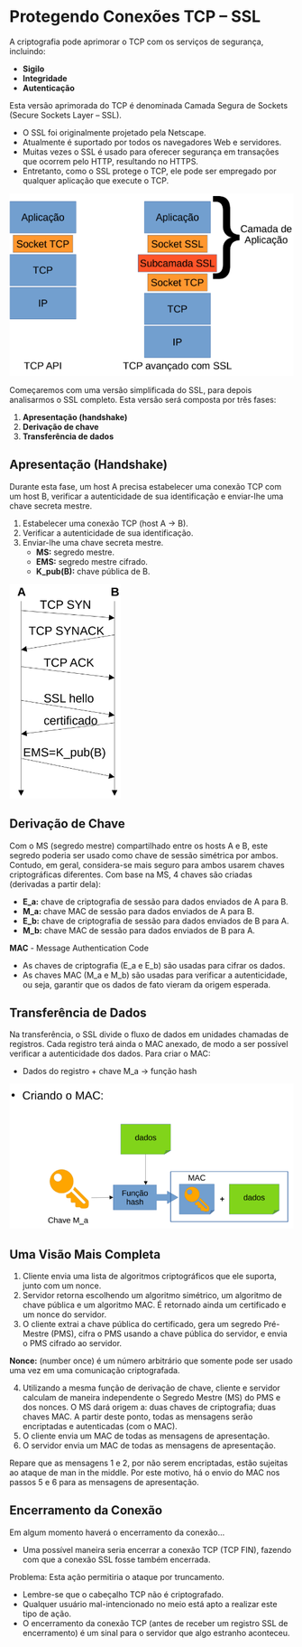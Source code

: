 # Protegendo Conexões TCP – SSL

A criptografia pode aprimorar o TCP com os serviços de segurança, incluindo:
- **Sigilo**
- **Integridade**
- **Autenticação**

Esta versão aprimorada do TCP é denominada Camada Segura de Sockets (Secure Sockets Layer – SSL).

- O SSL foi originalmente projetado pela Netscape.
- Atualmente é suportado por todos os navegadores Web e servidores.
- Muitas vezes o SSL é usado para oferecer segurança em transações que ocorrem pelo HTTP, resultando no HTTPS.
- Entretanto, como o SSL protege o TCP, ele pode ser empregado por qualquer aplicação que execute o TCP.

![tcp-ssl](images/tcp-ssl.png)

Começaremos com uma versão simplificada do SSL, para depois analisarmos o SSL completo. Esta versão será composta por três fases:
1. **Apresentação (handshake)**
2. **Derivação de chave**
3. **Transferência de dados**

## Apresentação (Handshake)

Durante esta fase, um host A precisa estabelecer uma conexão TCP com um host B, verificar a autenticidade de sua identificação e enviar-lhe uma chave secreta mestre.

1. Estabelecer uma conexão TCP (host A → B).
2. Verificar a autenticidade de sua identificação.
3. Enviar-lhe uma chave secreta mestre.
    - **MS:** segredo mestre.
    - **EMS:** segredo mestre cifrado.
    - **K_pub(B):** chave pública de B.

![handshake](images/handshake.png)

## Derivação de Chave

Com o MS (segredo mestre) compartilhado entre os hosts A e B, este segredo poderia ser usado como chave de sessão simétrica por ambos. Contudo, em geral, considera-se mais seguro para ambos usarem chaves criptográficas diferentes. Com base na MS, 4 chaves são criadas (derivadas a partir dela):

- **E_a:** chave de criptografia de sessão para dados enviados de A para B.
- **M_a:** chave MAC de sessão para dados enviados de A para B.
- **E_b:** chave de criptografia de sessão para dados enviados de B para A.
- **M_b:** chave MAC de sessão para dados enviados de B para A.

**MAC** - Message Authentication Code

- As chaves de criptografia (E_a e E_b) são usadas para cifrar os dados.
- As chaves MAC (M_a e M_b) são usadas para verificar a autenticidade, ou seja, garantir que os dados de fato vieram da origem esperada.

## Transferência de Dados

Na transferência, o SSL divide o fluxo de dados em unidades chamadas de registros. Cada registro terá ainda o MAC anexado, de modo a ser possível verificar a autenticidade dos dados. Para criar o MAC:
- Dados do registro + chave M_a → função hash

![mac](images/mac.png)

## Uma Visão Mais Completa

1. Cliente envia uma lista de algoritmos criptográficos que ele suporta, junto com um nonce.
2. Servidor retorna escolhendo um algoritmo simétrico, um algoritmo de chave pública e um algoritmo MAC. É retornado ainda um certificado e um nonce do servidor.
3. O cliente extrai a chave pública do certificado, gera um segredo Pré-Mestre (PMS), cifra o PMS usando a chave pública do servidor, e envia o PMS cifrado ao servidor.

**Nonce:** (number once) é um número arbitrário que somente pode ser usado uma vez em uma comunicação criptografada.

4. Utilizando a mesma função de derivação de chave, cliente e servidor calculam de maneira independente o Segredo Mestre (MS) do PMS e dos nonces. O MS dará origem a: duas chaves de criptografia; duas chaves MAC. A partir deste ponto, todas as mensagens serão encriptadas e autenticadas (com o MAC).
5. O cliente envia um MAC de todas as mensagens de apresentação.
6. O servidor envia um MAC de todas as mensagens de apresentação.

Repare que as mensagens 1 e 2, por não serem encriptadas, estão sujeitas ao ataque de man in the middle. Por este motivo, há o envio do MAC nos passos 5 e 6 para as mensagens de apresentação.

## Encerramento da Conexão

Em algum momento haverá o encerramento da conexão...
- Uma possível maneira seria encerrar a conexão TCP (TCP FIN), fazendo com que a conexão SSL fosse também encerrada.

Problema: Esta ação permitiria o ataque por truncamento.
- Lembre-se que o cabeçalho TCP não é criptografado.
- Qualquer usuário mal-intencionado no meio está apto a realizar este tipo de ação.
- O encerramento da conexão TCP (antes de receber um registro SSL de encerramento) é um sinal para o servidor que algo estranho aconteceu.
